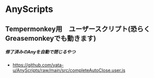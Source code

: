 # AnyScripts
## Tempermonkey用　ユーザースクリプト(恐らくGreasemonkeyでも動きます)
##### 修了済みのAnyを自動で閉じるやつ
- https://github.com/yata-u/AnyScripts/raw/main/src/completeAutoClose.user.js

